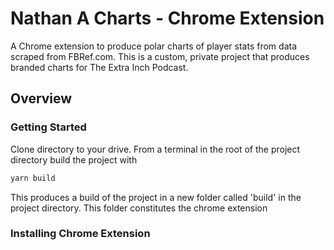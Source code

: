 # Nathan A Charts - Chrome Extension

A Chrome extension to produce polar charts of player stats from data scraped from FBRef.com. This is a custom, private project that produces branded charts for The Extra Inch Podcast.

## Overview

### Getting Started

Clone directory to your drive.
From a terminal in the root of the project directory build the project with

```bash
yarn build
```

This produces a build of the project in a new folder called 'build' in the project directory. This folder constitutes the chrome extension

### Installing Chrome Extension
